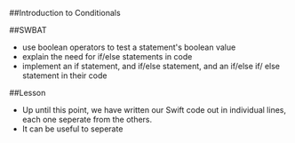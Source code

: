 ##Introduction to Conditionals

##SWBAT
- use boolean operators to test a statement's boolean value
- explain the need for if/else statements in code
- implement an if statement, and if/else statement, and an if/else if/ else statement in their code

##Lesson
- Up until this point, we have written our Swift code out in individual lines, each one seperate from the others.
- It can be useful to seperate 

